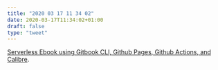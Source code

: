 ```yaml
---
title: "2020 03 17 11 34 02"
date: 2020-03-17T11:34:02+01:00
draft: false
type: "tweet"
---
```

[Serverless Ebook using Gitbook CLI, Github Pages, Github Actions, and Calibre](https://devops.novalagung.com/en/cicd-serverless-ebook-gitbook-github-pages-actions-calibre.html).

